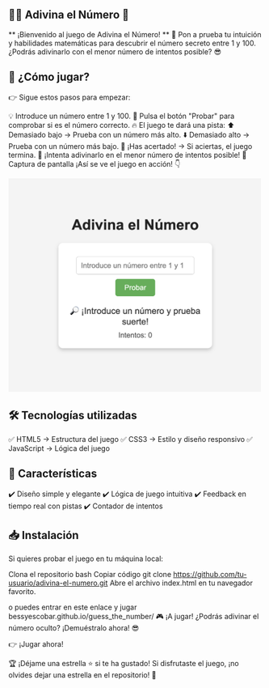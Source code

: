 ## 🧠✨ Adivina el Número 🎯

** ¡Bienvenido al juego de Adivina el Número! ** 🔢
Pon a prueba tu intuición y habilidades matemáticas para descubrir el número secreto entre 1 y 100.
¿Podrás adivinarlo con el menor número de intentos posible? 😎

## 🚀 ¿Cómo jugar?
👉 Sigue estos pasos para empezar:

💡 Introduce un número entre 1 y 100.
🎯 Pulsa el botón "Probar" para comprobar si es el número correcto.
🔥 El juego te dará una pista:
⬆️ Demasiado bajo → Prueba con un número más alto.
⬇️ Demasiado alto → Prueba con un número más bajo.
🎉 ¡Has acertado! → Si aciertas, el juego termina.
🔄 ¡Intenta adivinarlo en el menor número de intentos posible!
👀 Captura de pantalla
¡Así se ve el juego en acción! 👇

<img src="./play.png" alt="Captura de pantalla del juego" width="500" />

## 🛠️ Tecnologías utilizadas
✅ HTML5 → Estructura del juego
✅ CSS3 → Estilo y diseño responsivo
✅ JavaScript → Lógica del juego

## 🌟 Características
✔️ Diseño simple y elegante
✔️ Lógica de juego intuitiva
✔️ Feedback en tiempo real con pistas
✔️ Contador de intentos

## 📥 Instalación
Si quieres probar el juego en tu máquina local:

Clona el repositorio
bash
Copiar código
git clone https://github.com/tu-usuario/adivina-el-numero.git
Abre el archivo index.html en tu navegador favorito.

o puedes entrar en este enlace y jugar bessyescobar.github.io/guess_the_number/
🎮 ¡A jugar!
¿Podrás adivinar el número oculto? ¡Demuéstralo ahora! 😎

👉 ¡Jugar ahora!

🏆 ¡Déjame una estrella ⭐ si te ha gustado!
Si disfrutaste el juego, ¡no olvides dejar una estrella en el repositorio! 🚀
